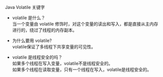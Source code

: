 Java Volatile 关键字

- volatile 是什么？  
 当一个变量由 volatile 修饰时，对这个变量的读出和写入，都是直接从主内存进行的，绕过了线程的内存副本。

- 为什么要用 volatile?  
 volatile保证了多线程下共享变量的可见性。  

- volatile 是线程安全的吗？  
 如果多个线程在写入变量，volatile不是线程安全的。  
 如果多个线程在读取变量，只有一个线程在写入，volatile是线程安全的。
